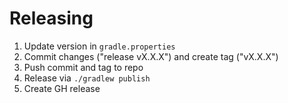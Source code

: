 # Releasing

1. Update version in `gradle.properties`
2. Commit changes ("release vX.X.X") and create tag ("vX.X.X")
3. Push commit and tag to repo
4. Release via `./gradlew publish`
5. Create GH release